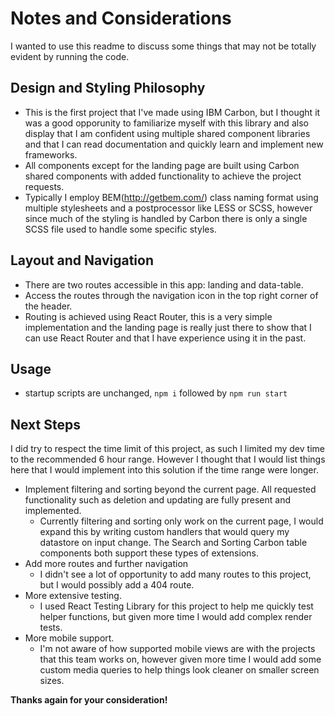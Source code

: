 # Notes and Considerations

I wanted to use this readme to discuss some things that may not be totally evident by running the code.

## Design and Styling Philosophy
- This is the first project that I've made using IBM Carbon, but I thought it was a good opporunity to familiarize myself with this library and also display that I am confident using multiple shared component libraries and that I can read documentation and quickly learn and implement new frameworks.
- All components except for the landing page are built using Carbon shared components with added functionality to achieve the project requests.
- Typically I employ BEM(http://getbem.com/) class naming format using multiple stylesheets and a postprocessor like LESS or SCSS, however since much of the styling is handled by Carbon there is only a single SCSS file used to handle some specific styles. 

## Layout and Navigation
- There are two routes accessible in this app: landing and data-table.
- Access the routes through the navigation icon in the top right corner of the header.
- Routing is achieved using React Router, this is a very simple implementation and the landing page is really just there to show that I can use React Router and that I have experience using it in the past.

## Usage
- startup scripts are unchanged, `npm i` followed by `npm run start`

## Next Steps
I did try to respect the time limit of this project, as such I limited my dev time to the recommended 6 hour range. However I thought that I would list things here that I would implement into this solution if the time range were longer.
- Implement filtering and sorting beyond the current page. All requested functionality such as deletion and updating are fully present and implemented. 
  - Currently filtering and sorting only work on the current page, I would expand this by writing custom handlers that would query my datastore on input change. The Search and Sorting Carbon table components both support these types of extensions. 
- Add more routes and further navigation
  - I didn't see a lot of opportunity to add many routes to this project, but I would possibly add a 404 route.
- More extensive testing.
  - I used React Testing Library for this project to help me quickly test helper functions, but given more time I would add complex render tests.
- More mobile support.
  - I'm not aware of how supported mobile views are with the projects that this team works on, however given more time I would add some custom media queries to help things look cleaner on smaller screen sizes.
  


**Thanks again for your consideration!** 

